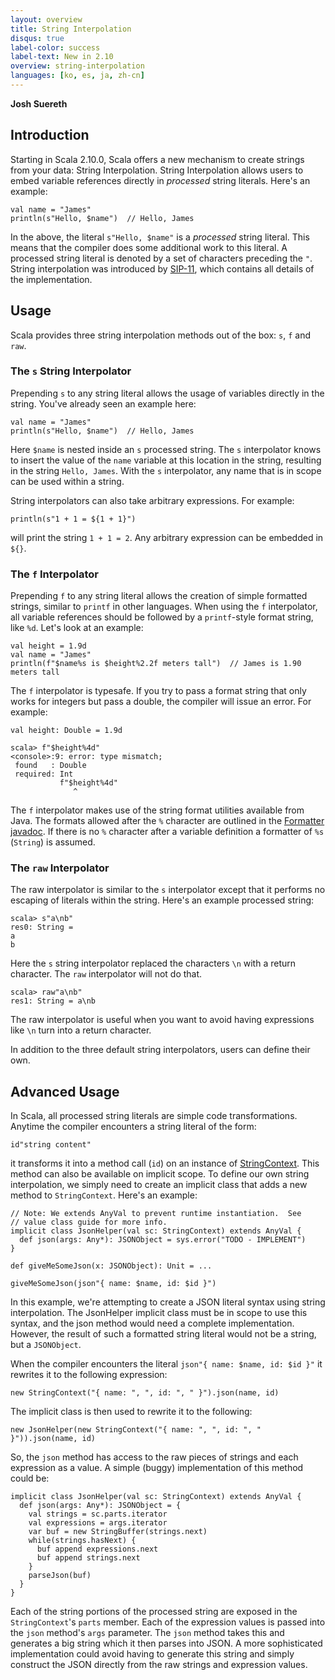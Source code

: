 ```yaml
---
layout: overview
title: String Interpolation
disqus: true
label-color: success
label-text: New in 2.10
overview: string-interpolation
languages: [ko, es, ja, zh-cn]
---
```


**Josh Suereth**

## Introduction

Starting in Scala 2.10.0, Scala offers a new mechanism to create strings from your data:  String Interpolation.
String Interpolation allows users to embed variable references directly in *processed* string literals.  Here's an example:

    val name = "James"
    println(s"Hello, $name")  // Hello, James

In the above, the literal `s"Hello, $name"` is a *processed* string literal.  This means that the compiler does some additional
work to this literal.  A processed string literal is denoted by a set of characters preceding the `"`. String interpolation
was introduced by [SIP-11](http://docs.scala-lang.org/sips/pending/string-interpolation.html), which contains all details of the implementation.

## Usage

Scala provides three string interpolation methods out of the box:  `s`, `f` and `raw`.

### The `s` String Interpolator

Prepending `s` to any string literal allows the usage of variables directly in the string. You've already seen an example here:

    val name = "James"
    println(s"Hello, $name")  // Hello, James

Here `$name` is nested inside an `s` processed string.  The `s` interpolator knows to insert the value of the `name` variable at this location
in the string, resulting in the string `Hello, James`.  With the `s` interpolator, any name that is in scope can be used within a string.

String interpolators can also take arbitrary expressions.  For example:

    println(s"1 + 1 = ${1 + 1}")

will print the string `1 + 1 = 2`.  Any arbitrary expression can be embedded in `${}`.


### The `f` Interpolator

Prepending `f` to any string literal allows the creation of simple formatted strings, similar to `printf` in other languages.  When using the `f`
interpolator, all variable references should be followed by a `printf`-style format string, like `%d`.   Let's look at an example:

    val height = 1.9d
    val name = "James"
    println(f"$name%s is $height%2.2f meters tall")  // James is 1.90 meters tall

The `f` interpolator is typesafe.  If you try to pass a format string that only works for integers but pass a double, the compiler will issue an
error.  For example:

    val height: Double = 1.9d

    scala> f"$height%4d"
    <console>:9: error: type mismatch;
     found   : Double
     required: Int
               f"$height%4d"
                  ^

The `f` interpolator makes use of the string format utilities available from Java.   The formats allowed after the `%` character are outlined in the
[Formatter javadoc](http://docs.oracle.com/javase/1.6.0/docs/api/java/util/Formatter.html#detail).   If there is no `%` character after a variable
definition a formatter of `%s` (`String`) is assumed.


### The `raw` Interpolator

The raw interpolator is similar to the `s` interpolator except that it performs no escaping of literals within the string.  Here's an example processed string:

    scala> s"a\nb"
    res0: String =
    a
    b

Here the `s` string interpolator replaced the characters `\n` with a return character.   The `raw` interpolator will not do that.

    scala> raw"a\nb"
    res1: String = a\nb

The raw interpolator is useful when you want to avoid having expressions like `\n` turn into a return character.


In addition to the three default string interpolators, users can define their own.

## Advanced Usage

In Scala, all processed string literals are simple code transformations.   Anytime the compiler encounters a string literal of the form:

    id"string content"

it transforms it into a method call (`id`) on an instance of [StringContext](http://www.scala-lang.org/api/current/index.html#scala.StringContext).
This method can also be available on implicit scope.   To define our own string interpolation, we simply need to create an implicit class that adds a new method
to `StringContext`.  Here's an example:

    // Note: We extends AnyVal to prevent runtime instantiation.  See
    // value class guide for more info.
    implicit class JsonHelper(val sc: StringContext) extends AnyVal {
      def json(args: Any*): JSONObject = sys.error("TODO - IMPLEMENT")
    }

    def giveMeSomeJson(x: JSONObject): Unit = ...

    giveMeSomeJson(json"{ name: $name, id: $id }")

In this example, we're attempting to create a JSON literal syntax using string interpolation.   The JsonHelper implicit class must be in scope to use this syntax, and the json method would need a complete implementation.   However, the result of such a formatted string literal would not be a string, but a `JSONObject`.

When the compiler encounters the literal `json"{ name: $name, id: $id }"` it rewrites it to the following expression:

    new StringContext("{ name: ", ", id: ", " }").json(name, id)

The implicit class is then used to rewrite it to the following:

    new JsonHelper(new StringContext("{ name: ", ", id: ", " }")).json(name, id)

So, the `json` method has access to the raw pieces of strings and each expression as a value.   A simple (buggy) implementation of this method could be:

    implicit class JsonHelper(val sc: StringContext) extends AnyVal {
      def json(args: Any*): JSONObject = {
        val strings = sc.parts.iterator
        val expressions = args.iterator
        var buf = new StringBuffer(strings.next)
        while(strings.hasNext) {
          buf append expressions.next
          buf append strings.next
        }
        parseJson(buf)
      }
    }

Each of the string portions of the processed string are exposed in the `StringContext`'s `parts` member.  Each of the expression values is passed into the `json` method's `args` parameter.   The `json` method takes this and generates a big string which it then parses into JSON.   A more sophisticated implementation could avoid having to generate this string and simply construct the JSON directly from the raw strings and expression values.
